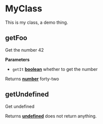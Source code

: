 <!-- Generated by documentation.js. Update this documentation by updating the source code. -->

# MyClass

This is my class, a demo thing.

## getFoo

Get the number 42

**Parameters**

-   `getIt` **[boolean](https://developer.mozilla.org/en-US/docs/Web/JavaScript/Reference/Global_Objects/Boolean)** whether to get the number

Returns **[number](https://developer.mozilla.org/en-US/docs/Web/JavaScript/Reference/Global_Objects/Number)** forty-two

## getUndefined

Get undefined

Returns **[undefined](https://developer.mozilla.org/en-US/docs/Web/JavaScript/Reference/Global_Objects/undefined)** does not return anything.
